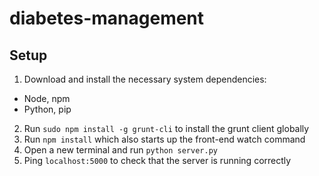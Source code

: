 # diabetes-management


## Setup
1. Download and install the necessary system dependencies:
  * Node, npm
  * Python, pip
2. Run `sudo npm install -g grunt-cli` to install the grunt client globally
3. Run `npm install` which also starts up the front-end watch command
4. Open a new terminal and run `python server.py`
5. Ping `localhost:5000` to check that the server is running correctly

